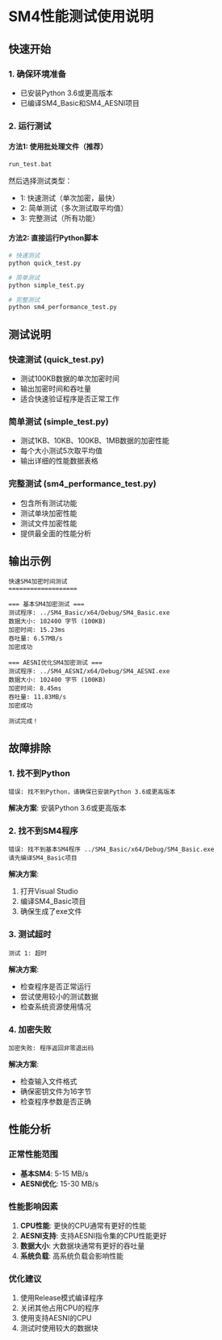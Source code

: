# SM4性能测试使用说明

## 快速开始

### 1. 确保环境准备
- 已安装Python 3.6或更高版本
- 已编译SM4_Basic和SM4_AESNI项目

### 2. 运行测试

#### 方法1: 使用批处理文件（推荐）
```bash
run_test.bat
```
然后选择测试类型：
- 1: 快速测试（单次加密，最快）
- 2: 简单测试（多次测试取平均值）
- 3: 完整测试（所有功能）

#### 方法2: 直接运行Python脚本
```bash
# 快速测试
python quick_test.py

# 简单测试
python simple_test.py

# 完整测试
python sm4_performance_test.py
```

## 测试说明

### 快速测试 (quick_test.py)
- 测试100KB数据的单次加密时间
- 输出加密时间和吞吐量
- 适合快速验证程序是否正常工作

### 简单测试 (simple_test.py)
- 测试1KB、10KB、100KB、1MB数据的加密性能
- 每个大小测试5次取平均值
- 输出详细的性能数据表格

### 完整测试 (sm4_performance_test.py)
- 包含所有测试功能
- 测试单块加密性能
- 测试文件加密性能
- 提供最全面的性能分析

## 输出示例

```
快速SM4加密时间测试
===================

=== 基本SM4加密测试 ===
测试程序: ../SM4_Basic/x64/Debug/SM4_Basic.exe
数据大小: 102400 字节 (100KB)
加密时间: 15.23ms
吞吐量: 6.57MB/s
加密成功

=== AESNI优化SM4加密测试 ===
测试程序: ../SM4_AESNI/x64/Debug/SM4_AESNI.exe
数据大小: 102400 字节 (100KB)
加密时间: 8.45ms
吞吐量: 11.83MB/s
加密成功

测试完成！
```

## 故障排除

### 1. 找不到Python
```
错误: 找不到Python，请确保已安装Python 3.6或更高版本
```
**解决方案**: 安装Python 3.6或更高版本

### 2. 找不到SM4程序
```
错误: 找不到基本SM4程序 ../SM4_Basic/x64/Debug/SM4_Basic.exe
请先编译SM4_Basic项目
```
**解决方案**: 
1. 打开Visual Studio
2. 编译SM4_Basic项目
3. 确保生成了exe文件

### 3. 测试超时
```
测试 1: 超时
```
**解决方案**: 
- 检查程序是否正常运行
- 尝试使用较小的测试数据
- 检查系统资源使用情况

### 4. 加密失败
```
加密失败: 程序返回非零退出码
```
**解决方案**:
- 检查输入文件格式
- 确保密钥文件为16字节
- 检查程序参数是否正确

## 性能分析

### 正常性能范围
- **基本SM4**: 5-15 MB/s
- **AESNI优化**: 15-30 MB/s

### 性能影响因素
1. **CPU性能**: 更快的CPU通常有更好的性能
2. **AESNI支持**: 支持AESNI指令集的CPU性能更好
3. **数据大小**: 大数据块通常有更好的吞吐量
4. **系统负载**: 高系统负载会影响性能

### 优化建议
1. 使用Release模式编译程序
2. 关闭其他占用CPU的程序
3. 使用支持AESNI的CPU
4. 测试时使用较大的数据块 
